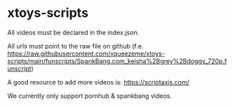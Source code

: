 # xtoys-scripts

All videos must be declared in the index.json.

All urls must point to the raw file on github (f.e. https://raw.githubusercontent.com/xqueezeme/xtoys-scripts/main/funscripts/SpankBang.com_keisha%2Bgrey%2Bdoggy_720p.funscript)

A good resource to add more videos is: https://scriptaxis.com/

We currently only support pornhub & spankbang videos.
